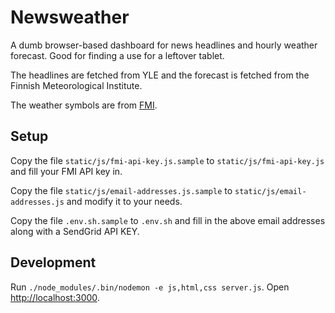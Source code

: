 Newsweather
===

A dumb browser-based dashboard for news headlines and hourly weather forecast. Good for finding a use for a leftover tablet.

The headlines are fetched from YLE and the forecast is fetched from the Finnish Meteorological Institute.

The weather symbols are from [FMI](https://github.com/fmidev/opendata-resources).

Setup
---

Copy the file `static/js/fmi-api-key.js.sample` to `static/js/fmi-api-key.js` and fill your FMI API key in.

Copy the file `static/js/email-addresses.js.sample` to `static/js/email-addresses.js` and modify it to your needs.

Copy the file `.env.sh.sample` to `.env.sh` and fill in the above email addresses along with a SendGrid API KEY.

Development
---

Run `./node_modules/.bin/nodemon -e js,html,css server.js`. Open [http://localhost:3000](http://localhost:3000).
